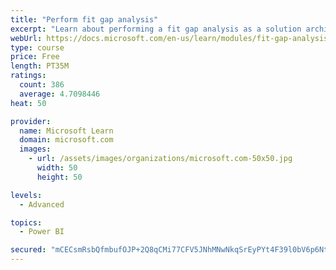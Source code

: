 ```yaml
---
title: "Perform fit gap analysis"
excerpt: "Learn about performing a fit gap analysis as a solution architect for Dynamics 365 and Microsoft Power Platform."
webUrl: https://docs.microsoft.com/en-us/learn/modules/fit-gap-analysis/
type: course
price: Free
length: PT35M
ratings:
  count: 386
  average: 4.7098446
heat: 50

provider:
  name: Microsoft Learn
  domain: microsoft.com
  images:
    - url: /assets/images/organizations/microsoft.com-50x50.jpg
      width: 50
      height: 50

levels:
  - Advanced

topics:
  - Power BI

secured: "mCECsmRsbQfmbufOJP+2Q8qCMi77CFV5JNhMNwNkqSrEyPYt4F39l0bV6p6Nto3MsH/ejQxe9cr43Dm7Qc55mBMwk5G1x2rxPlrFc5DlFATzfTm4xCAhvcGy2ak8YbSor7Y4Pp27hBjBaoTwlEdGAZGH2lXygZOHKkNqVcG58vleMOFoC2E3JMdvKuFOtb7BUaAC2w4hqFeWX5YRNpe+EaJgeape60iM2Wwh6c2L3m0c88wOn8/LCoheq8i3pwJtSpkhD9xiNhhuifW7l1tdLtHiAtr5fC2A+cV8kIaIDH6aVu0zcAsh57lIS2Z/LIBYkWSmRXSlHi4ZBoS2OUIbFw0Kc+TjWW9tbysghTvn7luttiZLcL1luhYul3/U9s3ORhanN6PtXfz4MU7C06KtvJunu5VHKkWqn+UvJoDWvMA=;LQ3XW6MfGqTmd7g+hhvPBw=="
---
```



